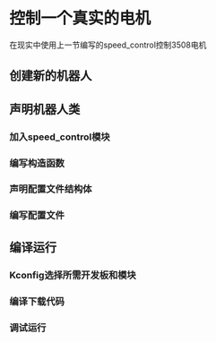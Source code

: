 # 控制一个真实的电机

在现实中使用上一节编写的speed_control控制3508电机

## 创建新的机器人

## 声明机器人类

### 加入speed_control模块

### 编写构造函数

### 声明配置文件结构体

### 编写配置文件

## 编译运行

### Kconfig选择所需开发板和模块

### 编译下载代码

### 调试运行
